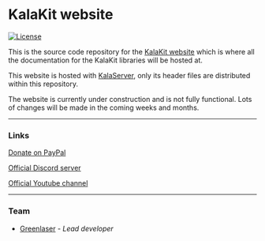 # KalaKit website

[![License](https://img.shields.io/badge/license-Proprietary-blue)](LICENSE.md)

This is the source code repository for the [KalaKit website](https://thekalakit.com) which is where all the documentation for the KalaKit libraries will be hosted at. 

This website is hosted with [KalaServer](https://github.com/KalaKit/KalaServer), only its header files are distributed within this repository. 

The website is currently under construction and is not fully functional. Lots of changes will be made in the coming weeks and months.

---

### Links

[Donate on PayPal](https://www.paypal.com/donate/?hosted_button_id=QWG8SAYX5TTP6)

[Official Discord server](https://discord.gg/jkvasmTND5)

[Official Youtube channel](https://youtube.com/greenlaser)

---

### Team

* [Greenlaser](https://github.com/greeenlaser) - *Lead developer*
